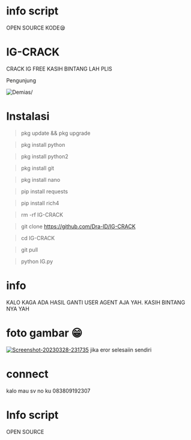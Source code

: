 # info script
OPEN SOURCE KODE😪
# IG-CRACK
CRACK IG FREE KASIH BINTANG LAH PLIS

Pengunjung 
<p align=left> <img src=https://komarev.com/ghpvc/?username=halokangdec alt=Demias/> </p>

# Instalasi

> pkg update && pkg upgrade

> pkg install python

> pkg install python2

> pkg install git

> pkg install nano

> pip install requests

> pip install rich4

> rm -rf IG-CRACK

> git clone https://github.com/Dra-ID/IG-CRACK

> cd IG-CRACK

> git pull

> python IG.py
# info
KALO KAGA ADA HASIL GANTI USER AGENT AJA YAH.
KASIH BINTANG NYA YAH
# foto gambar 😁
<a href="https://ibb.co/BjTqJ2p"><img src="https://i.ibb.co/hH2DNF6/Screenshot-20230328-231735.jpg" alt="Screenshot-20230328-231735" border="0"></a>
jika eror selesaiin sendiri
# connect
kalo mau sv no ku 083809192307
# Info script

OPEN SOURCE 
